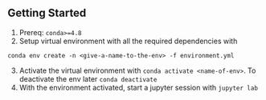 ## Getting Started
1. Prereq: `conda>=4.8`
2. Setup virtual environment with all the required dependencies with
```
conda env create -n <give-a-name-to-the-env> -f environment.yml
```
3. Activate the virtual environment with `conda activate <name-of-env>`.
To deactivate the env later `conda deactivate`
4. With the environment activated, start a jupyter session with `jupyter lab`
